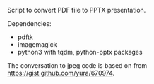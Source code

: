 Script to convert PDF file to PPTX presentation.

Dependencies:
 * pdftk
 * imagemagick
 * python3 with tqdm, python-pptx packages

The conversation to jpeg code is based on from https://gist.github.com/yura/670974.
